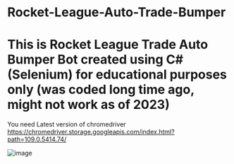 # Rocket-League-Auto-Trade-Bumper
This is Rocket League Trade Auto Bumper Bot created using C#(Selenium)  for educational purposes only (was coded long time ago, might not work as of 2023)
======================================================================================================
You need Latest version of chromedriver 
https://chromedriver.storage.googleapis.com/index.html?path=109.0.5414.74/

![image](https://user-images.githubusercontent.com/70080572/211998150-50c76cf7-b769-46bb-937f-b78609f7b812.png)
